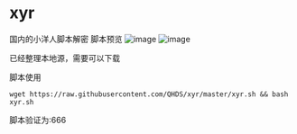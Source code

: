 # xyr
国内的小洋人脚本解密
脚本预览
![image](https://github.com/QHDS/xyr/blob/master/images/1.png)
![image](https://github.com/QHDS/xyr/blob/master/images/2.png)


已经整理本地源，需要可以下载

脚本使用

`wget https://raw.githubusercontent.com/QHDS/xyr/master/xyr.sh && bash xyr.sh`

脚本验证为:666
